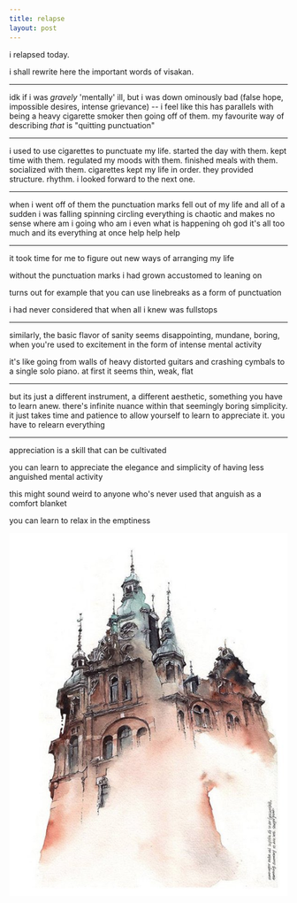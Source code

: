 ```yaml
---
title: relapse
layout: post
---
```


i relapsed today.

i shall rewrite here the important words of visakan.

---

idk if i was *gravely* 'mentally' ill,
but i was down ominously bad
(false hope, impossible desires, intense grievance)
-- i feel like this has parallels with
being a heavy cigarette smoker then going off of them.
my favourite way of describing *that* is
"quitting punctuation"

---

i used to use cigarettes to punctuate my life.
started the day with them.
kept time with them.
regulated my moods with them.
finished meals with them.
socialized with them.
cigarettes kept my life in order.
they provided structure. rhythm.
i looked forward to the next one.

---

when i went off of them the punctuation marks fell out of my life
and all of a sudden i was falling spinning circling
everything is chaotic and makes no sense
where am i going who am i
even what is happening oh god
it's all too much and its everything at once
help help help

---

it took time for me to figure out new ways of arranging my life

without the punctuation marks i had grown accustomed to leaning on

turns out for example that you can use linebreaks as a form of punctuation

i had never considered that when all i knew was fullstops

---

similarly, the basic flavor of sanity seems disappointing,
mundane, boring, when you're used to excitement
in the form of intense mental activity

it's like going from walls of heavy distorted guitars and crashing cymbals
to a single solo piano.
at first it seems thin, weak, flat

---

but its just a different instrument,
a different aesthetic,
something you have to learn anew.
there's infinite nuance within that seemingly boring simplicity.
it just takes time and patience to allow yourself
to learn to appreciate it.
you have to relearn everything

---

appreciation is a skill that can be cultivated

you can learn to appreciate the elegance and simplicity
of having less anguished mental activity

this might sound weird to anyone who's never used that anguish as a comfort blanket

you can learn to relax in the emptiness

![visakan](/img/visakan.jpeg)